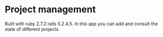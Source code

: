 # Project management

Built with ruby 2.7.2 rails 5.2.4.5.
In this app you can add and consult the state of different projects.


